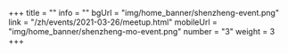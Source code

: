 +++
title = ""
info = ""
bgUrl = "img/home_banner/shenzheng-event.png"
link = "/zh/events/2021-03-26/meetup.html"
mobileUrl = "img/home_banner/shenzheng-mo-event.png"
number = "3"
weight =  3
+++